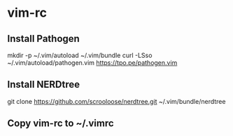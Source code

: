 # vim-rc

## Install Pathogen
mkdir -p ~/.vim/autoload ~/.vim/bundle
curl -LSso ~/.vim/autoload/pathogen.vim https://tpo.pe/pathogen.vim

## Install NERDtree
git clone https://github.com/scrooloose/nerdtree.git ~/.vim/bundle/nerdtree

## Copy vim-rc to ~/.vimrc
